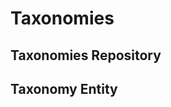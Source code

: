 # Taxonomies

## Taxonomies Repository

<!-- BEGIN DOC-COMMENT H3 src/classes/repositories/class-tainacan-taxonomies.php -->
<!-- END DOC-COMMENT -->

## Taxonomy Entity

<!-- BEGIN DOC-COMMENT H3 src/classes/entities/class-tainacan-taxonomy.php -->
<!-- END DOC-COMMENT -->